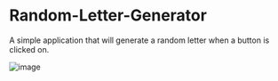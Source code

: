 # Random-Letter-Generator

A simple application that will generate a random letter when a button is clicked on.


![image](https://github.com/TylrPopcorn/Random-Letter-Generator/assets/104395322/269fe7f5-faba-4565-b574-36b68610e510)
